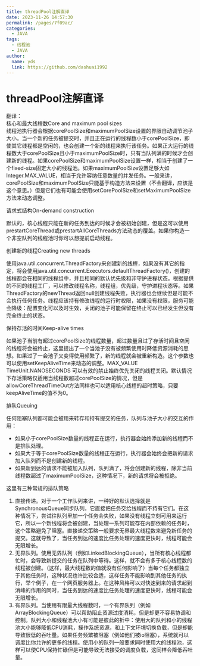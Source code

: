 ```yaml
---
title: threadPool注解直译
date: 2023-11-26 14:57:30
permalink: /pages/7f09ac/
categories:
  - JAVA
tags:
  - 线程池
  - JAVA
author: 
  name: yds
  link: https://github.com/dashuai1992
---
```


# threadPool注解直译

翻译：<br/>
核心和最大线程数Core and maximum pool sizes <br/>
线程池执行器会根据corePoolSize和maximumPoolSize设置的界限自动调节池子大小。当一个新的任务被提交时，并且正在运行的线程数小于corePoolSize，即使其它线程都是空闲的，也会创建一个新的线程来执行该任务。如果正大运行的线程数大于corePoolSize且小于maximumPoolSize时，只有当队列满的时候才会创建新的线程。如果corePoolSize和maximumPoolSize设置一样，相当于创建了一个fixed-size固定大小的线程池。如果maximumPoolSize设置足够大如Integer.MAX_VALUE，相当于允许容纳任意数量的并发任务。一般来讲，corePoolSize和maximumPoolSize只能基于构造方法来设置（不会翻译，应该是这个意思。）但是它们也有可能会使用setCorePoolSize和setMaximumPoolSize方法来动态调整。

<!-- more -->

请求式结构On-demand construction

默认的，核心线程只能在新的任务到达的时候才会被初始创建，但是这可以使用prestartCoreThread或prestartAllCoreThreads方法动态的覆盖。如果你构造一个非空队列的线程池时你可以想提前启动线程。

创建新的线程Creating new threads

使用java.util.concurrent.ThreadFactory来创建新的线程，如果没有其它的指定，将会使用java.util.concurrent.Executors.defaultThreadFactory()，创建的线程都会在相同的线程组中，并且相同的默认优先级和非守护进程状态。根据提供的不同的线程工厂，可以修改线程名称，线程组，优先级，守护进程状态等。如果ThreadFactory的newThread返回null创建线程失败，执行器也会继续但是可能不会执行任何任务。线程应该持有修改线程的运行时权限，如果没有权限，服务可能会降级：配置变化可以及时生效，关闭的池子可能保留在终止可以已经发生但没有完全终止的状态。

保持存活的时间Keep-alive times

如果池子当前有超过corePoolSize的线程数量，超过数量且过了存活时间且空闲的线程将会被终止，这里提出了一个当池子没有被频繁使用时降低资源消耗的思想。如果过了一会池子又变得使用频繁了，新的线程就会被重新构造。这个参数也可以使用setKeepAliveTime来动态的调整。MAX_VALUE TimeUnit.NANOSECONDS 可以有效的禁止始终优先关闭的线程关闭。默认情况下存活策略仅适用当线程数超过corePoolSize的情况，但是allowCoreThreadTimeOut方法同样也可以适用核心线程的超时策略，只要keepAliveTime的值不为0。

排队Queuing

任何阻塞队列都可能会被用来转存和持有提交的任务，队列与池子大小的交互的作用：

- 如果小于corePoolSize数量的线程正在运行，执行器会始终添加新的线程而不是排队处理。
- 如果大于等于corePoolSize数量的线程正在运行，执行器会始终会把新的请求加入队列而不是创建新的线程。
- 如果新到达的请求不能被加入队列，队列满了，将会创建新的线程，除非当前线程数超过了maximumPoolSize，这种情况下，新的请求将会被拒绝。

这里有三种常规的排队策略

1. 直接传递。对于一个工作队列来讲，一种好的默认选择就是SynchronousQueue同步队列，它直接把任务交给线程而不持有它们。在这种情况下，尝试往队列里加一个任务会失败，如果没有线程立刻可用来运行它，所以一个新线程将会被创建，当处理一系列可能存在内部依赖的任务时，这个策略避免了阻塞。直接递交策略一般要求无界最大线程数来避免新任务的提交。这就导致了，当任务到达的速度比任务处理的速度更快时，线程可能会无限增长。
2. 无界队列。使用无界队列（例如LinkedBlockingQueue），当所有核心线程都忙时，会导致新提交的任务在队列中等待。这样，就不会有多于核心线程数的线程被创建。（这样，最大线程数的值就没有任何影响了）当每个任务都独立于其他任务时，这种状况也许比较合适，这样任务不能影响到其他任务的执行，举个例子，在一个网页服务器上。在这种风格可以对快速到来的请求起到消峰的作用的同时，当任务到达的速度比任务处理的速度更快时，线程可能会无限增长。
3. 有界队列。当使用有限最大线程数时，一个有界队列（例如ArrayBlockingQueue）可以帮助阻止资源过度消耗，但是却更不容易协调和控制。队列大小和线程池大小有可能是彼此的折中：使用大的队列和小的线程池大小能够降低CPU消耗，操作系统资源，和上下文环境切换负载，但是却能导致很低的吞吐量。如果任务频繁被阻塞（例如他们被io阻塞），系统就可以调度比你允许的更多的线程。使用小的队列一般要求同时使用大的线程池，这样可以使CPU保持忙碌但是可能导致无法接受的调度负载，这同样会降低吞吐量。

